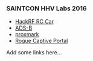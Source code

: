 ### SAINTCON HHV Labs 2016

* [HackRF RC Car](walkthroughs/hackrf-rc-car.md)
* [ADS-B](walkthroughs/ads-b.md)
* [proxmark](walkthroughs/proxmark.md)
* [Rogue Captive Portal](walkthroughs/pineapple-captive-portal.md)

Add some links here...
